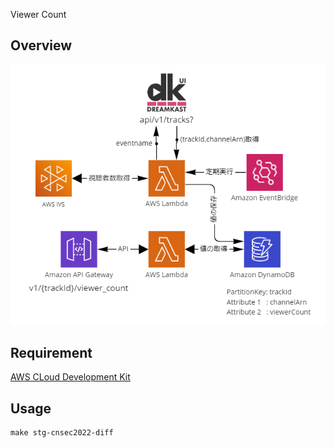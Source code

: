  Viewer Count

## Overview

![Overview](./overview.png)

## Requirement

[AWS CLoud Development Kit](https://docs.aws.amazon.com/cdk/v2/guide/home.html)

## Usage

```
make stg-cnsec2022-diff
```
